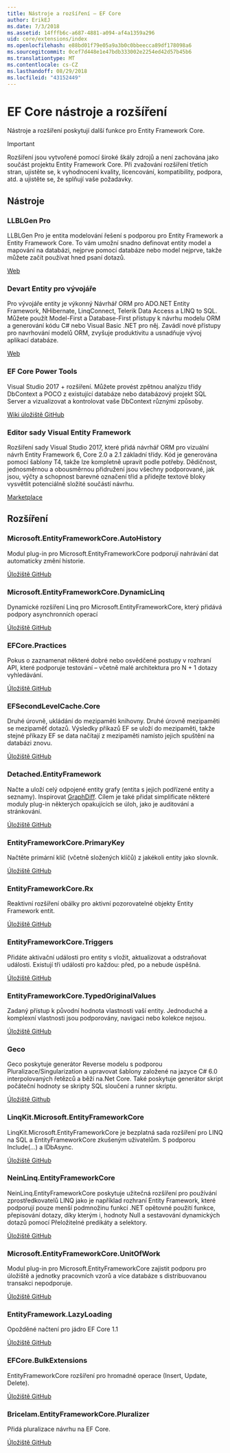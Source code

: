 ```yaml
---
title: Nástroje a rozšíření – EF Core
author: ErikEJ
ms.date: 7/3/2018
ms.assetid: 14fffb6c-a687-4881-a094-af4a1359a296
uid: core/extensions/index
ms.openlocfilehash: e88bd01f79e05a9a3b0c0bbeecca89df178098a6
ms.sourcegitcommit: 0cef7d448e1e47bdb333002e2254ed42d57b45b6
ms.translationtype: MT
ms.contentlocale: cs-CZ
ms.lasthandoff: 08/29/2018
ms.locfileid: "43152449"
---
```

# <a name="ef-core-tools--extensions"></a>EF Core nástroje a rozšíření

Nástroje a rozšíření poskytují další funkce pro Entity Framework Core.

> [!IMPORTANT]  
> Rozšíření jsou vytvořené pomocí široké škály zdrojů a není zachována jako součást projektu Entity Framework Core. Při zvažování rozšíření třetích stran, ujistěte se, k vyhodnocení kvality, licencování, kompatibility, podpora, atd. a ujistěte se, že splňují vaše požadavky.

## <a name="tools"></a>Nástroje

### <a name="llblgen-pro"></a>LLBLGen Pro

LLBLGen Pro je entita modelování řešení s podporou pro Entity Framework a Entity Framework Core. To vám umožní snadno definovat entity model a mapování na databázi, nejprve pomocí databáze nebo model nejprve, takže můžete začít používat hned psaní dotazů.

[Web](https://www.llblgen.com/)

### <a name="devart-entity-developer"></a>Devart Entity pro vývojáře

Pro vývojáře entity je výkonný Návrhář ORM pro ADO.NET Entity Framework, NHibernate, LinqConnect, Telerik Data Access a LINQ to SQL. Můžete použít Model-First a Database-First přístupy k návrhu modelu ORM a generování kódu C# nebo Visual Basic .NET pro něj. Zavádí nové přístupy pro navrhování modelů ORM, zvyšuje produktivitu a usnadňuje vývoj aplikací databáze.

[Web](https://www.devart.com/entitydeveloper/)

### <a name="ef-core-power-tools"></a>EF Core Power Tools

Visual Studio 2017 + rozšíření. Můžete provést zpětnou analýzu třídy DbContext a POCO z existující databáze nebo databázový projekt SQL Server a vizualizovat a kontrolovat vaše DbContext různými způsoby.

[Wiki úložiště GitHub](https://github.com/ErikEJ/SqlCeToolbox/wiki/EF-Core-Power-Tools)

### <a name="entity-framework-visual-editor"></a>Editor sady Visual Entity Framework

Rozšíření sady Visual Studio 2017, které přidá návrhář ORM pro vizuální návrh Entity Framework 6, Core 2.0 a 2.1 základní třídy. Kód je generována pomocí šablony T4, takže lze kompletně upravit podle potřeby. Dědičnost, jednosměrnou a obousměrnou přidružení jsou všechny podporované, jak jsou, výčty a schopnost barevné označení tříd a přidejte textové bloky vysvětlit potenciálně složité součástí návrhu.

[Marketplace](https://marketplace.visualstudio.com/items?itemName=michaelsawczyn.EFDesigner)

## <a name="extensions"></a>Rozšíření

### <a name="microsoftentityframeworkcoreautohistory"></a>Microsoft.EntityFrameworkCore.AutoHistory

Modul plug-in pro Microsoft.EntityFrameworkCore podporují nahrávání dat automaticky změní historie.

[Úložiště GitHub](https://github.com/Arch/AutoHistory/)

### <a name="microsoftentityframeworkcoredynamiclinq"></a>Microsoft.EntityFrameworkCore.DynamicLinq

Dynamické rozšíření Linq pro Microsoft.EntityFrameworkCore, který přidává podpory asynchronních operací

 [Úložiště GitHub](https://github.com/StefH/System.Linq.Dynamic.Core/)

### <a name="efcorepractices"></a>EFCore.Practices

Pokus o zaznamenat některé dobré nebo osvědčené postupy v rozhraní API, které podporuje testování – včetně malé architektura pro N + 1 dotazy vyhledávání.

[Úložiště GitHub](https://github.com/riezebosch/efcore-practices/tree/master/src/EFCore.Practices/)

### <a name="efsecondlevelcachecore"></a>EFSecondLevelCache.Core

Druhé úrovně, ukládání do mezipaměti knihovny. Druhé úrovně mezipaměti se mezipaměť dotazů. Výsledky příkazů EF se uloží do mezipaměti, takže stejné příkazy EF se data načítají z mezipaměti namísto jejich spuštění na databázi znovu.

[Úložiště GitHub](https://github.com/VahidN/EFSecondLevelCache.Core/)

### <a name="detachedentityframework"></a>Detached.EntityFramework

Načte a uloží celý odpojené entity grafy (entita s jejich podřízené entity a seznamy). Inspirovat [GraphDiff](https://github.com/refactorthis/GraphDiff/). Cílem je také přidat simplificate některé moduly plug-in některých opakujících se úloh, jako je auditování a stránkování.

[Úložiště GitHub](https://github.com/leonardoporro/Detached/)

### <a name="entityframeworkcoreprimarykey"></a>EntityFrameworkCore.PrimaryKey

Načtěte primární klíč (včetně složených klíčů) z jakékoli entity jako slovník.

[Úložiště GitHub](https://github.com/NickStrupat/EntityFramework.PrimaryKey/)

### <a name="entityframeworkcorerx"></a>EntityFrameworkCore.Rx

Reaktivní rozšíření obálky pro aktivní pozorovatelné objekty Entity Framework entit.

[Úložiště GitHub](https://github.com/NickStrupat/EntityFramework.Rx/)

### <a name="entityframeworkcoretriggers"></a>EntityFrameworkCore.Triggers

Přidáte aktivační události pro entity s vložit, aktualizovat a odstraňovat události. Existují tři události pro každou: před, po a nebude úspěšná.

[Úložiště GitHub](https://github.com/NickStrupat/EntityFramework.Triggers/)

### <a name="entityframeworkcoretypedoriginalvalues"></a>EntityFrameworkCore.TypedOriginalValues

Zadaný přístup k původní hodnota vlastnosti vaší entity. Jednoduché a komplexní vlastnosti jsou podporovány, navigaci nebo kolekce nejsou.

[Úložiště GitHub](https://github.com/NickStrupat/EntityFramework.TypedOriginalValues/)

### <a name="geco"></a>Geco

Geco poskytuje generátor Reverse modelu s podporou Pluralizace/Singularization a upravovat šablony založené na jazyce C# 6.0 interpolovaných řetězců a běží na.Net Core. Také poskytuje generátor skript počáteční hodnoty se skripty SQL sloučení a runner skriptu.

[Úložiště Github](https://github.com/iQuarc/Geco)

### <a name="linqkitmicrosoftentityframeworkcore"></a>LinqKit.Microsoft.EntityFrameworkCore

LinqKit.Microsoft.EntityFrameworkCore je bezplatná sada rozšíření pro LINQ na SQL a EntityFrameworkCore zkušeným uživatelům. S podporou Include(...) a IDbAsync.

[Úložiště GitHub](https://github.com/scottksmith95/LINQKit/)

### <a name="neinlinqentityframeworkcore"></a>NeinLinq.EntityFrameworkCore

NeinLinq.EntityFrameworkCore poskytuje užitečná rozšíření pro používání zprostředkovatelů LINQ jako je například rozhraní Entity Framework, které podporují pouze menší podmnožinu funkcí .NET opětovné použití funkce, přepisování dotazy, díky kterým i, hodnoty Null a sestavování dynamických dotazů pomocí Přeložitelné predikáty a selektory.

[Úložiště GitHub](https://github.com/axelheer/nein-linq/)

### <a name="microsoftentityframeworkcoreunitofwork"></a>Microsoft.EntityFrameworkCore.UnitOfWork

Modul plug-in pro Microsoft.EntityFrameworkCore zajistit podporu pro úložiště a jednotky pracovních vzorů a více databáze s distribuovanou transakci nepodporuje.

[Úložiště GitHub](https://github.com/Arch/UnitOfWork/)

### <a name="entityframeworklazyloading"></a>EntityFramework.LazyLoading

Opožděné načtení pro jádro EF Core 1.1

[Úložiště GitHub](https://github.com/darxis/EntityFramework.LazyLoading)

### <a name="efcorebulkextensions"></a>EFCore.BulkExtensions

EntityFrameworkCore rozšíření pro hromadné operace (Insert, Update, Delete).

[Úložiště GitHub](https://github.com/borisdj/EFCore.BulkExtensions)

### <a name="bricelamentityframeworkcorepluralizer"></a>Bricelam.EntityFrameworkCore.Pluralizer

Přidá pluralizace návrhu na EF Core.

[Úložiště GitHub](https://github.com/bricelam/EFCore.Pluralizer)
